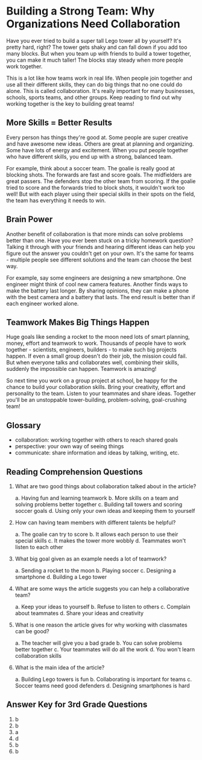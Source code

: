 # Building a Strong Team: Why Organizations Need Collaboration

Have you ever tried to build a super tall Lego tower all by yourself? It's pretty hard, right? The tower gets shaky and can fall down if you add too many blocks. But when you team up with friends to build a tower together, you can make it much taller! The blocks stay steady when more people work together.

This is a lot like how teams work in real life. When people join together and use all their different skills, they can do big things that no one could do alone. This is called collaboration. It's really important for many businesses, schools, sports teams, and other groups. Keep reading to find out why working together is the key to building great teams!

## More Skills = Better Results

Every person has things they're good at. Some people are super creative and have awesome new ideas. Others are great at planning and organizing. Some have lots of energy and excitement. When you put people together who have different skills, you end up with a strong, balanced team.

For example, think about a soccer team. The goalie is really good at blocking shots. The forwards are fast and score goals. The midfielders are great passers. The defenders stop the other team from scoring. If the goalie tried to score and the forwards tried to block shots, it wouldn't work too well! But with each player using their special skills in their spots on the field, the team has everything it needs to win.

## Brain Power

Another benefit of collaboration is that more minds can solve problems better than one. Have you ever been stuck on a tricky homework question? Talking it through with your friends and hearing different ideas can help you figure out the answer you couldn't get on your own. It's the same for teams - multiple people see different solutions and the team can choose the best way.

For example, say some engineers are designing a new smartphone. One engineer might think of cool new camera features. Another finds ways to make the battery last longer. By sharing opinions, they can make a phone with the best camera and a battery that lasts. The end result is better than if each engineer worked alone.

## Teamwork Makes Big Things Happen

Huge goals like sending a rocket to the moon need lots of smart planning, money, effort and teamwork to work. Thousands of people have to work together - scientists, engineers, builders - to make such big projects happen. If even a small group doesn't do their job, the mission could fail. But when everyone talks and collaborates well, combining their skills, suddenly the impossible can happen. Teamwork is amazing!

So next time you work on a group project at school, be happy for the chance to build your collaboration skills. Bring your creativity, effort and personality to the team. Listen to your teammates and share ideas. Together you'll be an unstoppable tower-building, problem-solving, goal-crushing team!

## Glossary

- collaboration: working together with others to reach shared goals
- perspective: your own way of seeing things
- communicate: share information and ideas by talking, writing, etc.

## Reading Comprehension Questions

1. What are two good things about collaboration talked about in the article?

   a. Having fun and learning teamwork
   b. More skills on a team and solving problems better together
   c. Building tall towers and scoring soccer goals
   d. Using only your own ideas and keeping them to yourself

2. How can having team members with different talents be helpful?

   a. The goalie can try to score
   b. It allows each person to use their special skills
   c. It makes the tower more wobbly
   d. Teammates won't listen to each other

3. What big goal given as an example needs a lot of teamwork?

   a. Sending a rocket to the moon
   b. Playing soccer
   c. Designing a smartphone
   d. Building a Lego tower

4. What are some ways the article suggests you can help a collaborative team?

   a. Keep your ideas to yourself
   b. Refuse to listen to others
   c. Complain about teammates
   d. Share your ideas and creativity

5. What is one reason the article gives for why working with classmates can be good?

   a. The teacher will give you a bad grade
   b. You can solve problems better together
   c. Your teammates will do all the work
   d. You won't learn collaboration skills

6. What is the main idea of the article?

   a. Building Lego towers is fun
   b. Collaborating is important for teams
   c. Soccer teams need good defenders
   d. Designing smartphones is hard

## Answer Key for 3rd Grade Questions

1. b
2. b
3. a
4. d
5. b
6. b
